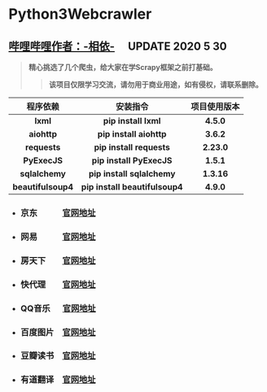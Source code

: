 # **Python3Webcrawler**
## **[哔哩哔哩作者：-相依-](https://space.bilibili.com/343154012)**  &emsp;**UPDATE 2020 5 30**
> **精心挑选了几个爬虫，给大家在学Scrapy框架之前打基础。**
>> **该项目仅限学习交流，请勿用于商业用途，如有侵权，请联系删除。**

|**程序依赖**|**安装指令**|**项目使用版本**|
|:----:|:--------:|:--------:|
|**lxml**|**pip install lxml**|**4.5.0**|
|**aiohttp**|**pip install aiohttp**|**3.6.2**|
|**requests**|**pip install requests**|**2.23.0**|
|**PyExecJS**|**pip install PyExecJS**|**1.5.1**|
|**sqlalchemy**|**pip install sqlalchemy**|**1.3.16**|
|**beautifulsoup4**|**pip install beautifulsoup4**|**4.9.0**|

 * ### **京东&emsp;&emsp;&emsp;[官网地址](https://item.jd.com)** 
 * ### **网易&emsp;&emsp;&emsp;[官网地址](https://www.163.com/)** 
 * ### **房天下&emsp;&emsp;[官网地址](https://www.fang.com)** 
 * ### **快代理&emsp;&emsp;[官网地址](https://www.kuaidaili.com)** 
 * ### **QQ音乐 &emsp; [官网地址](https://y.qq.com)** 
 * ### **百度图片&emsp;[官网地址](https://image.baidu.com)** 
 * ### **豆瓣读书&emsp;[官网地址](https://book.douban.com)** 
 * ### **有道翻译&emsp;[官网地址](http://fanyi.youdao.com)** 